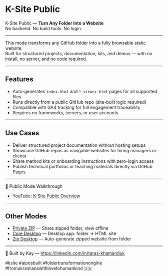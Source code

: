 # K-Site Public

K-Site Public — **Turn Any Folder Into a Website**  
No backend. No build tools. No login.

---

This mode transforms any GitHub folder into a fully browsable static website.  
Built for structured projects, documentation, kits, and demos — with no install, no server, and no code required.

---

## Features

- Auto-generates `index.html` and `*-viewer.html` pages for all supported files  
- Runs directly from a public GitHub repo (site-built logic required)  
- Compatible with GA4 tracking for full engagement traceability  
- Requires no frameworks, servers, or user accounts

---

## Use Cases

- Deliver structured project documentation without hosting setups  
- Showcase GitHub repos as navigable websites for hiring managers or clients  
- Share method kits or onboarding instructions with zero-login access  
- Publish technical portfolios or teaching materials directly via GitHub Pages

---

🎥 Public Mode Walkthrough  
- YouTube: [K-Site Public Overview](https://youtu.be/5VxGQyqw6gE)

---

## Other Modes

- [Private ZIP](https://tk51.github.io/k-site-portal/methods/ks-02-private-viewer.html) — Share zipped folder, view offline  
- [Core Desktop](https://tk51.github.io/k-site-portal/methods/ks-03-core-viewer.html) — Desktop app: folder → HTML site  
- [Zip Desktop](https://tk51.github.io/k-site-portal/methods/ks-04-zip-viewer.html) — Auto-generate zipped website from folder

---

📎 Built by Kay — https://linkedin.com/in/taras-khamardiuk  

#ksite #aiposbuilt #foldertransformationengine #fromukrainianswithlovetohumankind 🇺🇦
